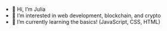 - 👋 Hi, I’m Julia
- 👀 I’m interested in web development, blockchain, and crypto
- 🌱 I’m currently learning the basics! (JavaScript, CSS, HTML)

